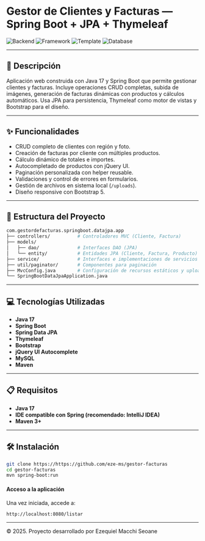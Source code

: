 # Gestor de Clientes y Facturas — Spring Boot + JPA + Thymeleaf

![Backend](https://img.shields.io/badge/backend-Java%2017-orange?style=flat-square)
![Framework](https://img.shields.io/badge/framework-Spring%20Boot-6db33f?style=flat-square)
![Template](https://img.shields.io/badge/frontend-Thymeleaf-blue?style=flat-square)
![Database](https://img.shields.io/badge/database-H2--MySQL-lightgrey?style=flat-square)

---

## 📄 Descripción

Aplicación web construida con Java 17 y Spring Boot que permite gestionar clientes y facturas. Incluye operaciones CRUD completas, subida de imágenes, generación de facturas dinámicas con productos y cálculos automáticos. Usa JPA para persistencia, Thymeleaf como motor de vistas y Bootstrap para el diseño.

---

## ✨ Funcionalidades

- CRUD completo de clientes con región y foto.
- Creación de facturas por cliente con múltiples productos.
- Cálculo dinámico de totales e importes.
- Autocompletado de productos con jQuery UI.
- Paginación personalizada con helper reusable.
- Validaciones y control de errores en formularios.
- Gestión de archivos en sistema local (`/uploads`).
- Diseño responsive con Bootstrap 5.

---

## 🧱 Estructura del Proyecto

```bash
com.gestordefacturas.springboot.datajpa.app
├── controllers/          # Controladores MVC (Cliente, Factura)
├── models/
│   ├── dao/              # Interfaces DAO (JPA)
│   └── entity/           # Entidades JPA (Cliente, Factura, Producto)
├── service/              # Interfaces e implementaciones de servicios
├── util/paginator/       # Componentes para paginación
├── MvcConfig.java        # Configuración de recursos estáticos y uploads
└── SpringBootDataJpaApplication.java

```
---

## 💻 Tecnologías Utilizadas

- **Java 17**
- **Spring Boot**
- **Spring Data JPA** 
- **Thymeleaf** 
- **Bootstrap** 
- **jQuery UI Autocomplete**
- **MySQL**
- **Maven**
---

## 📋 Requisitos

- **Java 17** 
- **IDE compatible con Spring (recomendado: IntelliJ IDEA)**
- **Maven 3+**

---

## 🛠️ Instalación
```bash
git clone https://https://github.com/eze-ms/gestor-facturas
cd gestor-facturas
mvn spring-boot:run
```

#### Acceso a la aplicación
Una vez iniciada, accede a:
```bash
http://localhost:8080/listar

```

---

© 2025. Proyecto desarrollado por Ezequiel Macchi Seoane